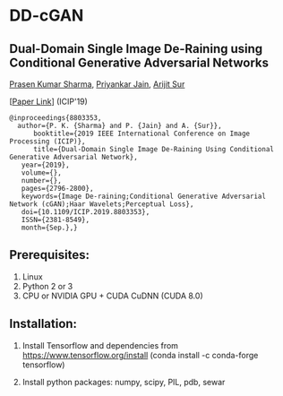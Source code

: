 # DD-cGAN 
## Dual-Domain Single Image De-Raining using Conditional Generative Adversarial Networks
[Prasen Kumar Sharma](https://sites.google.com/view/pksvision/home), [Priyankar Jain](), [Arijit Sur](https://www.iitg.ac.in/arijit/)

[[Paper Link](https://ieeexplore.ieee.org/document/8803353)] (ICIP'19)
	
 	@inproceedings{8803353,
	  author={P. K. {Sharma} and P. {Jain} and A. {Sur}}, 
          booktitle={2019 IEEE International Conference on Image Processing (ICIP)}, 
          title={Dual-Domain Single Image De-Raining Using Conditional Generative Adversarial Network}, 
	   year={2019}, 
	   volume={}, 
	   number={}, 
	   pages={2796-2800}, 
	   keywords={Image De-raining;Conditional Generative Adversarial Network (cGAN);Haar Wavelets;Perceptual Loss}, 
	   doi={10.1109/ICIP.2019.8803353}, 
	   ISSN={2381-8549}, 
	   month={Sep.},}
	  

## Prerequisites:
1. Linux
2. Python 2 or 3
3. CPU or NVIDIA GPU + CUDA CuDNN (CUDA 8.0)
 
## Installation:
1. Install Tensorflow and dependencies from https://www.tensorflow.org/install
   (conda install -c conda-forge tensorflow)
   
2. Install python packages: 
   numpy, scipy, PIL, pdb, sewar
   


